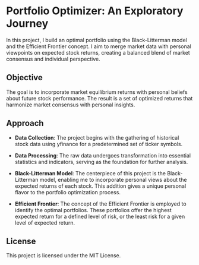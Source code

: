 # Portfolio Optimizer: An Exploratory Journey

In this project, I build an optimal portfolio using the Black-Litterman model and the Efficient Frontier concept. I aim to merge market data with personal viewpoints on expected stock returns, creating a balanced blend of market consensus and individual perspective.

## Objective

The goal is to incorporate market equilibrium returns with personal beliefs about future stock performance. The result is a set of optimized returns that harmonize market consensus with personal insights.

## Approach

- **Data Collection**: The project begins with the gathering of historical stock data using yfinance for a predetermined set of ticker symbols.

- **Data Processing**: The raw data undergoes transformation into essential statistics and indicators, serving as the foundation for further analysis.

- **Black-Litterman Model**: The centerpiece of this project is the Black-Litterman model, enabling me to incorporate personal views about the expected returns of each stock. This addition gives a unique personal flavor to the portfolio optimization process.

- **Efficient Frontier**: The concept of the Efficient Frontier is employed to identify the optimal portfolios. These portfolios offer the highest expected return for a defined level of risk, or the least risk for a given level of expected return.

## License

This project is licensed under the MIT License.
